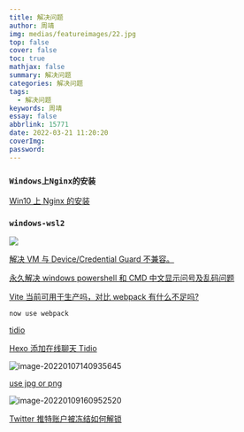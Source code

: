 ```yaml
---
title: 解决问题
author: 周靖
img: medias/featureimages/22.jpg
top: false
cover: false
toc: true
mathjax: false
summary: 解决问题
categories: 解决问题
tags:
  - 解决问题
keywords: 周靖
essay: false
abbrlink: 15771
date: 2022-03-21 11:20:20
coverImg:
password:
---
```


### `Windows上Nginx的安装`

[Win10 上 Nginx 的安装](https://blog.csdn.net/w8827130/article/details/89301258)

### `windows-wsl2`

![](http://qiniuyun.code520.com.cn/images/20211224224333.png)

[解决 VM 与 Device/Credential Guard 不兼容。](https://blog.csdn.net/qq_36761831/article/details/81175736)

[永久解决 windows powershell 和 CMD 中文显示问号及乱码问题](https://cloud.tencent.com/developer/article/1835811#:~:text=%E4%BD%BF%E7%94%A8%20powershell%20%E6%88%96%E8%80%85%20CMD%20%E6%97%B6%E4%B8%AD%E6%96%87%E6%98%BE%E7%A4%BA%E4%B9%B1%E7%A0%81%EF%BC%8C%E6%AF%8F%E6%AC%A1%E9%83%BD%E8%A6%81%E6%89%8B%E5%8A%A8%E6%89%A7%E8%A1%8C%20chcp%2065001,%EF%BC%8C%E4%BB%8A%E5%A4%A9%E7%BB%88%E4%BA%8E%E6%89%BE%E5%88%B0%E4%B8%80%E4%B8%AA%E6%B0%B8%E4%B9%85%E8%A7%A3%E5%86%B3%E7%9A%84%E5%8A%9E%E6%B3%95%E3%80%82%20%E5%8F%AF%E4%BB%A5%E7%9C%8B%E5%88%B0%20powershell%20%E7%9A%84%E5%BD%93%E5%89%8D%E6%B4%BB%E5%8A%A8%E4%BB%A3%E7%A0%81%E9%A1%B5%E4%B8%BA%20936%EF%BC%8C%E8%BF%99%E4%B8%AA%E6%97%B6%E5%80%99%E6%98%BE%E7%A4%BA%E7%9A%84%E4%B8%AD%E6%96%87%E6%98%AF%E4%B9%B1%E7%A0%81%E7%9A%84%E3%80%82%20%E7%82%B9%E5%87%BB%E7%A1%AE%E5%AE%9A%EF%BC%8C%E8%BF%99%E4%B8%AA%E6%97%B6%E5%80%99%E7%94%B5%E8%84%91%E6%8F%90%E7%A4%BA%E9%9C%80%E8%A6%81%E9%87%8D%E5%90%AF%EF%BC%8C%E9%87%8D%E5%90%AF%E5%90%8E%E5%86%8D%E6%89%93%E5%BC%80%20powershell%20%E5%B0%B1%E5%8F%AF%E4%BB%A5%E6%AD%A3%E5%B8%B8%E6%98%BE%E7%A4%BA%E4%B8%AD%E6%96%87%E5%95%A6%E3%80%82)

[Vite 当前可用于生产吗，对比 webpack 有什么不足吗?](https://www.zhihu.com/question/447025978)

```
now use webpack
```

[tidio](https://www.tidio.com/)

[Hexo 添加在线聊天 Tidio](https://opoa.top/?p=9)

![image-20220107140935645](https://qiniuyun.code520.com.cn/images/20220107140935.png)

[use jpg or png](https://undsgn.com/jpg-vs-png/)

![image-20220109160952520](https://qiniuyun.code520.com.cn/images/20220109160952.png)

[Twitter 推特账户被冻结如何解锁](https://zhuanlan.zhihu.com/p/146923369)
